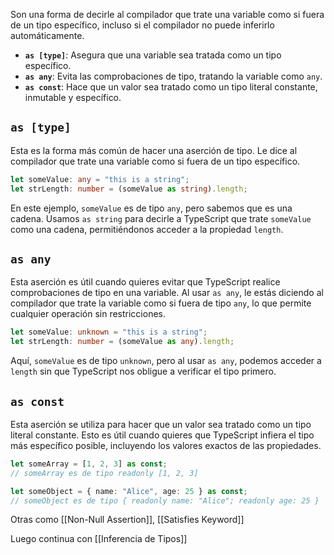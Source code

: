 Son una forma de decirle al compilador que trate una variable como si fuera de un tipo específico, incluso si el compilador no puede inferirlo automáticamente.

- **`as [type]`**: Asegura que una variable sea tratada como un tipo específico.
- **`as any`**: Evita las comprobaciones de tipo, tratando la variable como `any`.
- **`as const`**: Hace que un valor sea tratado como un tipo literal constante, inmutable y específico.

## `as [type]`
Esta es la forma más común de hacer una aserción de tipo. Le dice al compilador que trate una variable como si fuera de un tipo específico.
```ts
let someValue: any = "this is a string";
let strLength: number = (someValue as string).length;
```

En este ejemplo, `someValue` es de tipo `any`, pero sabemos que es una cadena. Usamos `as string` para decirle a TypeScript que trate `someValue` como una cadena, permitiéndonos acceder a la propiedad `length`.

## `as any`
Esta aserción es útil cuando quieres evitar que TypeScript realice comprobaciones de tipo en una variable. Al usar `as any`, le estás diciendo al compilador que trate la variable como si fuera de tipo `any`, lo que permite cualquier operación sin restricciones.

```ts
let someValue: unknown = "this is a string";
let strLength: number = (someValue as any).length;
```

Aquí, `someValue` es de tipo `unknown`, pero al usar `as any`, podemos acceder a `length` sin que TypeScript nos obligue a verificar el tipo primero.

## `as const`
Esta aserción se utiliza para hacer que un valor sea tratado como un tipo literal constante. Esto es útil cuando quieres que TypeScript infiera el tipo más específico posible, incluyendo los valores exactos de las propiedades.

```ts
let someArray = [1, 2, 3] as const;
// someArray es de tipo readonly [1, 2, 3]

let someObject = { name: "Alice", age: 25 } as const;
// someObject es de tipo { readonly name: "Alice"; readonly age: 25 }
```

Otras como [[Non-Null Assertion]], [[Satisfies Keyword]]

Luego continua con [[Inferencia de Tipos]]
